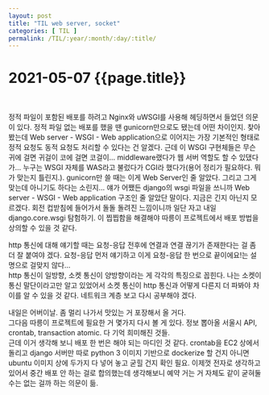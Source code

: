```yaml
---
layout: post
title: "TIL web server, socket"
categories: [ TIL ]
permalink: /TIL/:year/:month/:day/:title/
---
```


# 2021-05-07 {{page.title}}
&nbsp;  

정적 파일이 포함된 배포를 하려고 Nginx와 uWSGI를 사용해 헤딩하면서 들었던 의문이 있다. 정적 파일 없는 배포를 했을 땐 gunicorn만으로도 됐는데 어떤 차이인지. 찾아봤는데 Web server - WSGI - Web application으로 이어지는 가장 기본적인 형태로 정적 요청도 동적 요청도 처리할 수 있다는 건 알겠다. 근데 이 WSGI 구현체들은 무슨 귀에 걸면 귀걸이 코에 걸면 코걸이... middleware랬다가 웹 서버 역할도 할 수 있댔다가... 누구는 WSGI 자체를 WAS라고 불렀다가 CGI라 했다가(용어 정리가 필요하다. 뭐가 맞는지 틀린지.). gunicorn만 쓸 때는 이게 Web Server인 줄 알았다. 그리고 그게 맞는데 아니기도 하다는 소린지... 얘가 어쨌든 django의 wsgi 파일을 쓰니까 Web server - WSGI - Web application 구조인 줄 알았단 말이다. 지금은 긴지 아닌지 모르겠다. 회전 컵받침에 들어가서 돌돌 돌려진 느낌이니까 일단 자고 내일 django.core.wsgi 탐험하기. 이 찝찝함을 해결해야 따릉이 프로젝트에서 배포 방법을 상의할 수 있을 것 같다.  
   
http 통신에 대해 얘기할 때는 요청-응답 전후에 연결과 연결 끊기가 존재한다는 걸 좀 더 잘 붙여야 겠다. 요청-응답 먼저 얘기하고 이게 요청-응답 한 번으로 끝이에요!는 설명으로 걸맞지 않다...  
http 통신이 일방향, 소켓 통신이 양방향이라는 게 각각의 특징으로 꼽힌다. 나는 소켓이 통신 말단이라고만 알고 있었어서 소켓 통신이 http 통신과 어떻게 다른지 더 파봐야 차이를 알 수 있을 것 같다. 네트워크 계층 보고 다시 공부해야 겠다.  
  
내일은 어버이날. 좀 멀리 나가서 맛있는 거 포장해서 올 거다.  
그다음 따릉이 프로젝트에 필요한 거 몇가지 다시 볼 게 있다. 정보 뽑아올 서울시 API, crontab, transaction atomic. 다 기억 희미해진 것들.  
근데 이거 생각해 보니 배포 한 번은 해야 되는 마디인 것 같다. crontab을 EC2 상에서 돌리고 django 서버만 따로 python 3 이미지 기반으로 dockerize 할 건지 아니면 ubuntu 이미지 상에 두가지 다 넣어 놓고 굳힐 건지 확인 필요. 이제껏 전자로 생각하고 있어서 중간 배포 안 하는 걸로 합의했는데 생각해보니 예약 거는 거 자체도 같이 굳혀둘 수는 없는 걸까 하는 의문이 듦.